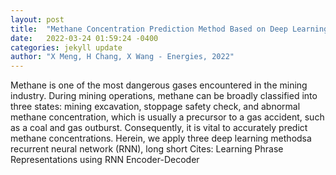```yaml
---
layout: post
title:  "Methane Concentration Prediction Method Based on Deep Learning and Classical Time Series Analysis"
date:   2022-03-24 01:59:24 -0400
categories: jekyll update
author: "X Meng, H Chang, X Wang - Energies, 2022"
---
```

Methane is one of the most dangerous gases encountered in the mining industry. During mining operations, methane can be broadly classified into three states: mining excavation, stoppage safety check, and abnormal methane concentration, which is usually a precursor to a gas accident, such as a coal and gas outburst. Consequently, it is vital to accurately predict methane concentrations. Herein, we apply three deep learning methodsa recurrent neural network (RNN), long short Cites: Learning Phrase Representations using RNN Encoder-Decoder